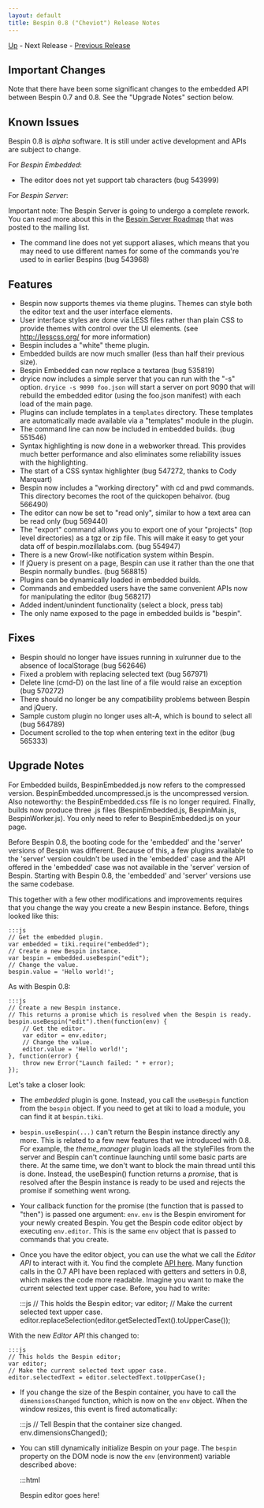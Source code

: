 ```yaml
---
layout: default
title: Bespin 0.8 ("Cheviot") Release Notes
---
```


[Up](index.html) - Next Release - [Previous Release](notes073.html)

Important Changes
-----------------

Note that there have been some significant changes to the embedded API
between Bespin 0.7 and 0.8. See the "Upgrade Notes" section below.

Known Issues
------------

Bespin 0.8 is *alpha* software. It is still under active development
and APIs are subject to change.

For *Bespin Embedded*:

* The editor does not yet support tab characters (bug 543999)

For *Bespin Server*:

Important note: The Bespin Server is going to undergo a complete rework.
You can read more about this in the [Bespin Server Roadmap](http://groups.google.com/group/bespin/browse_thread/thread/6de8c718d64232a0)
that was posted to the mailing list.

* The command line does not yet support aliases, which means that you may
  need to use different names for some of the commands you're used to
  in earlier Bespins (bug 543968)

Features
--------

* Bespin now supports themes via theme plugins. Themes can style both the
  editor text and the user interface elements.
* User interface styles are done via LESS files rather than plain
  CSS to provide themes with control over the UI elements. (see
  http://lesscss.org/ for more information)
* Bespin includes a "white" theme plugin.
* Embedded builds are now much smaller (less than half their previous size).
* Bespin Embedded can now replace a textarea (bug 535819)
* dryice now includes a simple server that you can run with the "-s" option.
  `dryice -s 9090 foo.json` will start a server on port 9090 that will
  rebuild the embedded editor (using the foo.json manifest) with each 
  load of the main page.
* Plugins can include templates in a `templates` directory. These templates
  are automatically made available via a "templates" module in the plugin.
* The command line can now be included in embedded builds. (bug 551546)
* Syntax highlighting is now done in a webworker thread. This provides
  much better performance and also eliminates some reliability issues
  with the highlighting.
* The start of a CSS syntax highlighter (bug 547272, thanks to Cody Marquart)
* Bespin now includes a "working directory" with cd and pwd commands.
  This directory becomes the root of the quickopen behaivor. (bug 566490)
* The editor can now be set to "read only", similar to how a text area
  can be read only (bug 569440)
* The "export" command allows you to export one of your "projects"
  (top level directories) as a tgz or zip file. This will make it easy
  to get your data off of bespin.mozillalabs.com. (bug 554947)
* There is a new Growl-like notification system within Bespin.
* If jQuery is present on a page, Bespin can use it rather than the
  one that Bespin normally bundles. (bug 568815)
* Plugins can be dynamically loaded in embedded builds.
* Commands and embedded users have the same convenient APIs now for
  manipulating the editor (bug 568217)
* Added indent/unindent functionality (select a block, press tab)
* The only name exposed to the page in embedded builds is "bespin".

Fixes
-----

* Bespin should no longer have issues running in xulrunner due to the absence of
  localStorage (bug 562646)
* Fixed a problem with replacing selected text (bug 567971)
* Delete line (cmd-D) on the last line of a file would raise an exception
  (bug 570272)
* There should no longer be any compatibility problems between Bespin and
  jQuery.
* Sample custom plugin no longer uses alt-A, which is bound to select all
  (bug 564789)
* Document scrolled to the top when entering text in the editor
  (bug 565333)

Upgrade Notes
-------------

For Embedded builds, BespinEmbedded.js now refers to the compressed version. BespinEmbedded.uncompressed.js is the uncompressed version. Also noteworthy:
the BespinEmbedded.css file is no longer required. Finally, builds now
produce three .js files (BespinEmbedded.js, BespinMain.js, BespinWorker.js).
You only need to refer to BespinEmbedded.js on your page.

Before Bespin 0.8, the booting code for the 'embedded' and the 'server' versions
of Bespin was different. Because of this, a few plugins available to the 'server'
version couldn't be used in the 'embedded' case and the API offered in the 'embedded'
case was not available in the 'server' version of Bespin. Starting with Bespin 0.8,
the 'embedded' and 'server' versions use the same codebase.

This together with a few other modifications and improvements requires that
you change the way you create a new Bespin instance. Before, things looked like this:

    :::js
    // Get the embedded plugin.
    var embedded = tiki.require("embedded");
    // Create a new Bespin instance.
    var bespin = embedded.useBespin("edit");
    // Change the value.
    bespin.value = 'Hello world!';

As with Bespin 0.8:

    :::js
    // Create a new Bespin instance.
    // This returns a promise which is resolved when the Bespin is ready.
    bespin.useBespin("edit").then(function(env) {
        // Get the editor.
        var editor = env.editor;
        // Change the value.
        editor.value = 'Hello world!';
    }, function(error) {
        throw new Error("Launch failed: " + error);
    });

Let's take a closer look:

* The _embedded_ plugin is gone. Instead, you call the `useBespin` function from
  the `bespin` object. If you need to get at tiki to load a module, you can find it
  at `bespin.tiki`.
* `bespin.useBespin(...)` can't return the Bespin instance directly any more.
  This is related to a few new features that we introduced with 0.8. For example, the
  _theme\_manager_ plugin loads all the styleFiles from the server and Bespin can't
  continue launching until some basic parts are there. At the same time, we
  don't want to block the main thread until this is done. Instead, the
  useBespin() function returns a _promise_, that is resolved after the Bespin instance
  is ready to be used and rejects the promise if something went wrong.
* Your callback function for the promise (the function that is passed to "then")
  is passed one argument: `env`. `env` is the Bespin enviroment
  for your newly created Bespin. You get the Bespin code editor object by executing
  `env.editor`. This is the same `env` object that is passed to commands
  that you create.
* Once you have the editor object, you can use the what we call the _Editor API_
  to interact with it. You find the complete [API here][1].
  Many function calls in the 0.7 API have been replaced 
  with getters and setters in 0.8, which makes the code more readable. 
  Imagine you want to make the current selected text upper case. 
  Before, you had to write:

    :::js
    // This holds the Bespin editor;
    var editor;
    // Make the current selected text upper case.
    editor.replaceSelection(editor.getSelectedText().toUpperCase());

With the new _Editor API_ this changed to:

    :::js
    // This holds the Bespin editor;
    var editor;
    // Make the current selected text upper case.
    editor.selectedText = editor.selectedText.toUpperCase();

* If you change the size of the Bespin container, you have to call the
  `dimensionsChanged` function, which is now on the `env` object. When the window
  resizes, this event is fired automatically:

    :::js
    // Tell Bespin that the container size changed.
    env.dimensionsChanged();


* You can still dynamically initialize Bespin on your page. The
  `bespin` property on the DOM node is now the `env` (environment) variable
  described above:

    :::html
    <div id='edit' class='bespin'>Bespin editor goes here!</div>

    <script>
        // This function is called when all Bespin instances on the page were
        // initialized.
        //
        // Make sure you access the Bespin instance *AFTER* the window.onBespinLoad
        // function was called.
        window.onBespinLoad = function() {
            // Get the DOM node with the Bespin instance inside
            var edit = document.getElementById("edit");
            // Get the environment variable.
            var env = edit.bespin;
            // Get the editor.
            var editor = env.editor;
            // Change the value and move to the secound line.
            editor.value = "Initial Content\nWith 2 lines";
            editor.setLineNumber(2);
        };
    </script>

[1]: ../pluginguide/editorapi.html "Editor API"
